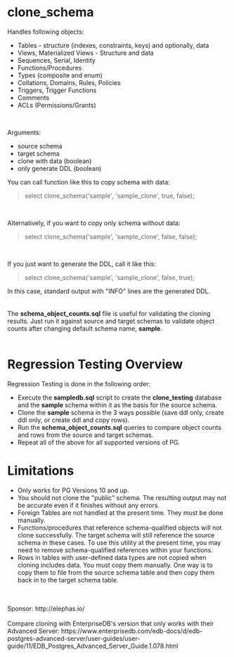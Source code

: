 # clone_schema

Handles following objects:

* Tables - structure (indexes, constraints, keys) and optionally, data
* Views, Materialized Views - Structure and data
* Sequences, Serial, Identity
* Functions/Procedures
* Types (composite and enum)
* Collations, Domains, Rules, Policies
* Triggers, Trigger Functions
* Comments
* ACLs (Permissions/Grants)

<br/>

Arguments:
* source schema
* target schema
* clone with data (boolean)
* only generate DDL (boolean)

You can call function like this to copy schema with data:
<br/>
>select clone_schema('sample', 'sample_clone', true, false);
<br/>

Alternatively, if you want to copy only schema without data:
<br/>
>select clone_schema('sample', 'sample_clone', false, false);
<br/>

If you just want to generate the DDL, call it like this:
<br/>
>select clone_schema('sample', 'sample_clone', false, true);

In this case, standard output with "INFO" lines are the generated DDL.
<br/><br/><br/>
The **schema_object_counts.sql** file is useful for validating the cloning results.  Just run it against source and target schemas to validate object counts after changing default schema name, **sample**.
<br/><br/>

# Regression Testing Overview
Regression Testing is done in the following order:
* Execute the **sampledb.sql** script to create the **clone_testing** database and the **sample** schema within it as the basis for the source schema.
* Clone the **sample** schema in the 3 ways possible (save ddl only, create ddl only, or create ddl and copy rows).
* Run the **schema_object_counts.sql** queries to compare object counts and rows from the source and target schemas.
* Repeat all of the above for all supported versions of PG.

# Limitations
* Only works for PG Versions 10 and up.
* You should not clone the "public" schema.  The resulting output may not be accurate even if it finishes without any errors.
* Foreign Tables are not handled at the present time.  They must be done manually.
* Functions/procedures that reference schema-qualified objects will not clone successfully.  The target schema will still reference the source schema in these cases.  To use this utility at the present time, you may need to remove schema-qualified references within your functions.
* Rows in tables with user-defined data types are not copied when cloning includes data.  You must copy them manually.  One way is to copy them to file from the source schema table and then copy them back in to the target schema table.
<br/>
<br/>
Sponsor:
 http://elephas.io/
<br/>
<br/> 
Compare cloning with EnterpriseDB's version that only works with their Advanced Server:
https://www.enterprisedb.com/edb-docs/d/edb-postgres-advanced-server/user-guides/user-guide/11/EDB_Postgres_Advanced_Server_Guide.1.078.html

 
 
 

